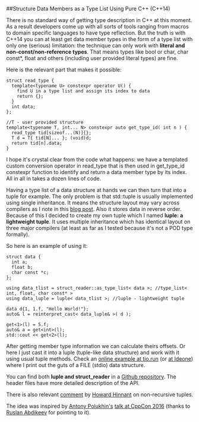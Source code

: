 
##Structure Data Members as a Type List Using Pure C++ (C++14)

  There is no standard way of getting type description in C++ at this moment. As a result 
  developers come up with all sorts of tools ranging from macros to domain specific languages 
  to have type reflection. But the truth is with C++14 you can at least get data member types 
  in the form of a type list with only one (serious) limitation: the technique can only work 
  with **literal and non-const/non-reference types**. That means types like bool or char, 
  char const\*, float and others (including user provided literal types) are fine.

  Here is the relevant part that makes it possible:

    struct read_type {
      template<typename U> constexpr operator U() {
        find U in a type list and assign its index to data
        return {};
      }
      int data;
    };
    
    //T - user provided structure
    template<typename T, int... N> constexpr auto get_type_id( int n ) {
      read_type tid[sizeof...(N)]{};
      T d = T{ tid[N]... }; (void)d;
      return tid[n].data;
    }

  I hope it's crystal clear from the code what happens: we have a templated custom conversion
  operator in read\_type that is then used in get\_type\_id constexpr function to identify and
  return a data member type by its index. All in all in takes a dozen lines of code.

  Having a type list of a data structure at hands we can then turn that into a tuple for example.
  The only problem is that std::tuple is usually implemented using single inheritance. It means
  the structure layout may vary across compilers as I note in this [blog post][l]. Also it stores
  data in reverse order. Because of this I decided to create my own tuple which I named 
  **luple: a lightweight tuple**. It uses multiple inheritance which has identical layout on 
  three major compilers (at least as far as I tested because it's not a POD type formally).

  So here is an example of using it:

    struct data {
      int a;
      float b;
      char const *c;
    };
    
    using data_tlist = struct_reader::as_type_list< data >; //type_list< int, float, char const* >
    using data_luple = luple< data_tlist >; //luple - lightweight tuple
    
    data d{1, 1.f, "Hello World!"};
    auto& l = reinterpret_cast< data_luple& >( d );
    
    get<1>(l) = 5.f;
    auto& a = get<int>(l);
    std::cout << get<2>(l);

  After getting member type information we can calculate theirs offsets. Or here I just cast it 
  into a luple (tuple-like data structure) and work with it using usual tuple methods.
  Check an [online example at tio.run][d] (or [at Ideone][c]) where I print out the guts of a 
  FILE (stdio) data structure.

  You can find both **luple and struct\_reader** in a [Github repository][git]. The header files
  have more detailed description of the API.

  There is also relevant [comment](https://goo.gl/uL9hgC) by [Howard Hinnant][h] on non-recursive 
  tuples.

  The idea was inspired by [Antony Polukhin's][anton] [talk at CppCon 2016][cppcon] 
  (thanks to [Ruslan Abdikeev][r] for pointing to it).

  [cppcon]: https://www.youtube.com/watch?v=abdeAew3gmQ "C++14 Reflections Without Macros, Markup nor External Tooling"
  [anton]: http://apolukhin.github.io/ "Antony Polukhin"
  [h]: https://howardhinnant.github.io/ "Howard Hinnant"
  [l]: http://alexpolt.github.io/struct-layout.html "Visual C++ Struct Layout Reminder"
  [d]: https://goo.gl/vS46PL "Struct Reader Online Example"
  [c]:  https://ideone.com/gcz6JY "Struct Reader Online Example"
  [git]: https://github.com/alexpolt/luple "Luple: a lightweight tuple and Struct Reader"
  [r]: https://twitter.com/aruslan "Ruslan Abdikeev"

